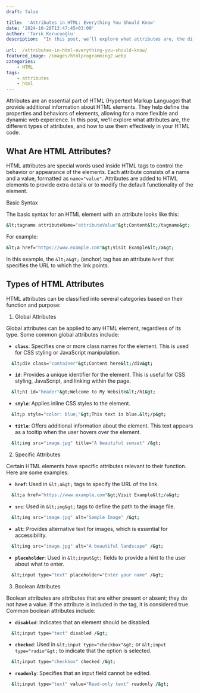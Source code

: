 ```yaml
---
draft: false

title:  'Attributes in HTML: Everything You Should Know'
date: '2024-10-28T13:47:45+03:00'
author: 'Tarık Korucuoğlu'
description:  "In this post, we’ll explore what attributes are, the different types of attributes, and how to use them effectively in your HTML code. " 
 
url:  /attributes-in-html-everything-you-should-know/
featured_image: /images/htmlprogramming2.webp
categories:
    - HTML
tags:
    - attributes
    - html
---
```



Attributes are an essential part of HTML (Hypertext Markup Language) that provide additional information about HTML elements. They help define the properties and behaviors of elements, allowing for a more flexible and dynamic web experience. In this post, we’ll explore what attributes are, the different types of attributes, and how to use them effectively in your HTML code.



## What Are HTML Attributes?



HTML attributes are special words used inside HTML tags to control the behavior or appearance of the elements. Each attribute consists of a name and a value, formatted as `name="value"`. Attributes are added to HTML elements to provide extra details or to modify the default functionality of the element.



Basic Syntax



The basic syntax for an HTML element with an attribute looks like this:


```bash
&lt;tagname attributeName="attributeValue"&gt;Content&lt;/tagname&gt;
```



For example:


```bash
&lt;a href="https://www.example.com"&gt;Visit Example&lt;/a&gt;
```



In this example, the `&lt;a&gt;` (anchor) tag has an attribute `href` that specifies the URL to which the link points.



## Types of HTML Attributes



HTML attributes can be classified into several categories based on their function and purpose:



1. Global Attributes



Global attributes can be applied to any HTML element, regardless of its type. Some common global attributes include:


* **`class`**: Specifies one or more class names for the element. This is used for CSS styling or JavaScript manipulation.



```bash
  &lt;div class="container"&gt;Content here&lt;/div&gt;
```


* **`id`**: Provides a unique identifier for the element. This is useful for CSS styling, JavaScript, and linking within the page.



```bash
  &lt;h1 id="header"&gt;Welcome to My Website&lt;/h1&gt;
```


* **`style`**: Applies inline CSS styles to the element.



```bash
  &lt;p style="color: blue;"&gt;This text is blue.&lt;/p&gt;
```


* **`title`**: Offers additional information about the element. This text appears as a tooltip when the user hovers over the element.



```bash
  &lt;img src="image.jpg" title="A beautiful sunset" /&gt;
```



2. Specific Attributes



Certain HTML elements have specific attributes relevant to their function. Here are some examples:


* **`href`**: Used in `&lt;a&gt;` tags to specify the URL of the link.



```bash
  &lt;a href="https://www.example.com"&gt;Visit Example&lt;/a&gt;
```


* **`src`**: Used in `&lt;img&gt;` tags to define the path to the image file.



```bash
  &lt;img src="image.jpg" alt="Sample Image" /&gt;
```


* **`alt`**: Provides alternative text for images, which is essential for accessibility.



```bash
  &lt;img src="image.jpg" alt="A beautiful landscape" /&gt;
```


* **`placeholder`**: Used in `&lt;input&gt;` fields to provide a hint to the user about what to enter.



```bash
  &lt;input type="text" placeholder="Enter your name" /&gt;
```



3. Boolean Attributes



Boolean attributes are attributes that are either present or absent; they do not have a value. If the attribute is included in the tag, it is considered true. Common boolean attributes include:


* **`disabled`**: Indicates that an element should be disabled.



```bash
  &lt;input type="text" disabled /&gt;
```


* **`checked`**: Used in `&lt;input type="checkbox"&gt;` or `&lt;input type="radio"&gt;` to indicate that the option is selected.



```bash
  &lt;input type="checkbox" checked /&gt;
```


* **`readonly`**: Specifies that an input field cannot be edited.



```bash
  &lt;input type="text" value="Read-only text" readonly /&gt;
```



## 




